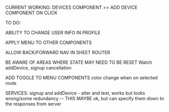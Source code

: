 CURRENT WORKING:
DEVICES COMPONENT >> ADD DEVICE COMPONENT ON CLICK


TO DO:

ABILITY TO CHANGE USER INFO IN PROFILE

APPLY MENU TO OTHER COMPONENTS

ALLOW BACK/FORWARD NAV IN SHEET ROUTER

BE AWARE OF AREAS WHERE STATE MAY NEED TO BE RESET
Watch addDevice, signup cancellation

ADD TOGGLE TO MENU COMPONENTS
color change when on selected route

SERVICES:
signup and addDevice - alter and test, works but looks wrong/some redundancy -- THIS MAYBE ok, but can specify them down to the responses from server
